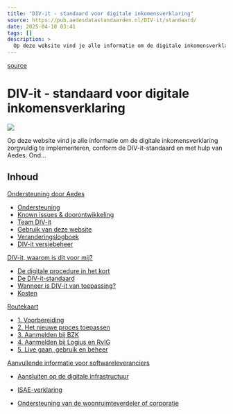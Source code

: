```yaml
---
title: "DIV-it - standaard voor digitale inkomensverklaring"
source: https://pub.aedesdatastandaarden.nl/DIV-it/standaard/
date: 2025-04-10 03:41
tags: []
description: >
  Op deze website vind je alle informatie om de digitale inkomensverklaring zorgvuldig te implementeren, conform de DIV-it-standaard en met hulp van ...
---
```



[source](https://pub.aedesdatastandaarden.nl/DIV-it/standaard/)

# DIV-it - standaard voor digitale inkomensverklaring

![][1]



Op deze website vind je alle informatie om de digitale inkomensverklaring zorgvuldig te implementeren, conform de DIV-it-standaard en met hulp van Aedes. Ond...

  [1]: https://pub.aedesdatastandaarden.nl/DIV-it/document-cover.jpg.jpeg?inst-v=ec703c03-349d-43a6-87e0-06620bd72065

## Inhoud

[Ondersteuning door Aedes][2]

- [Ondersteuning][3]
- [Known issues & doorontwikkeling][4]
- [Team DIV-it][5]
- [Gebruik van deze website][6]
- [Veranderingslogboek][7]
- [DIV-it versiebeheer][8]

[DIV-it, waarom is dit voor mij?][9]

- [De digitale procedure in het kort][10]
- [De DIV-it-standaard][11]
- [Wanneer is DIV-it van toepassing?][12]
- [Kosten][13]

[Routekaart][14]

- [1. Voorbereiding][15]
- [2. Het nieuwe proces toepassen][16]
- [3. Aanmelden bij BZK][17]
- [4. Aanmelden bij Logius en RvIG][18]
- [5. Live gaan, gebruik en beheer][19]

[Aanvullende informatie voor softwareleveranciers][20]

- [Aansluiten op de digitale infrastructuur][21]
- [ISAE-verklaring][22]
- [Ondersteuning van de woonruimteverdeler of corporatie][23]

  [2]: https://pub.aedesdatastandaarden.nl/DIV-it/standaard/ondersteuning-door-aedes
  [3]: https://pub.aedesdatastandaarden.nl/DIV-it/standaard/ondersteuning
  [4]: https://pub.aedesdatastandaarden.nl/DIV-it/standaard/known-issues-doorontwikkeling
  [5]: https://pub.aedesdatastandaarden.nl/DIV-it/standaard/team-div-it
  [6]: https://pub.aedesdatastandaarden.nl/DIV-it/standaard/gebruik-van-deze-website
  [7]: https://pub.aedesdatastandaarden.nl/DIV-it/standaard/veranderingslogboek
  [8]: https://pub.aedesdatastandaarden.nl/DIV-it/standaard/div-it-versiebeheer
  [9]: https://pub.aedesdatastandaarden.nl/DIV-it/standaard/div-it-waarom-is-dit-voor-mij
  [10]: https://pub.aedesdatastandaarden.nl/DIV-it/standaard/de-digitale-procedure-in-het-kort
  [11]: https://pub.aedesdatastandaarden.nl/DIV-it/standaard/de-div-it-standaard
  [12]: https://pub.aedesdatastandaarden.nl/DIV-it/standaard/wanneer-is-div-it-van-toepassing
  [13]: https://pub.aedesdatastandaarden.nl/DIV-it/standaard/kosten
  [14]: https://pub.aedesdatastandaarden.nl/DIV-it/standaard/routekaart
  [15]: https://pub.aedesdatastandaarden.nl/DIV-it/standaard/1-voorbereiding
  [16]: https://pub.aedesdatastandaarden.nl/DIV-it/standaard/2-het-nieuwe-proces-toepassen
  [17]: https://pub.aedesdatastandaarden.nl/DIV-it/standaard/3-aanmelden-bij-bzk
  [18]: https://pub.aedesdatastandaarden.nl/DIV-it/standaard/4-aanmelden-bij-logius-en-rvig
  [19]: https://pub.aedesdatastandaarden.nl/DIV-it/standaard/5-live-gaan-gebruik-en-beheer
  [20]: https://pub.aedesdatastandaarden.nl/DIV-it/standaard/aanvullende-informatie-voor-softwareleveranciers
  [21]: https://pub.aedesdatastandaarden.nl/DIV-it/standaard/aansluiten-op-de-digitale-infrastructuur
  [22]: https://pub.aedesdatastandaarden.nl/DIV-it/standaard/isae-verklaring
  [23]: https://pub.aedesdatastandaarden.nl/DIV-it/standaard/ondersteuning-van-de-woonruimteverdeler-of-corpora
